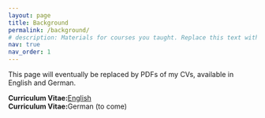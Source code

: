 ```yaml
---
layout: page
title: Background
permalink: /background/
# description: Materials for courses you taught. Replace this text with your description.
nav: true
nav_order: 1
---
```


This page will eventually be replaced by PDFs of my CVs, available in English and German.


<!-- Josephson Junction -->
<p>
<strong>Curriculum Vitae:</strong><a href="https://alisonykim.github.io/assets/pdf/cv_en.pdf" target="_blank">English</a></strong><br>
<strong>Curriculum Vitae:</strong>German (to come)
</p>